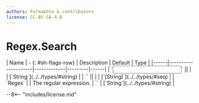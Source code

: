 ```yaml
---
authors: Formabble & contributors
license: CC-BY-SA-4.0
---
```



# Regex.Search

<div class="sh-parameters" markdown="1">
| Name | - {: #sh-flags-row} | Description | Default | Type |
|------|---------------------|-------------|---------|------|
| `<input>` || | | [`String`](../../types/#string) |
| `<output>` || | | [`[String]`](../../types/#seq) |
| `Regex` |  | The regular expression. | `` | [`String`](../../types/#string) |

</div>



--8<-- "includes/license.md"

